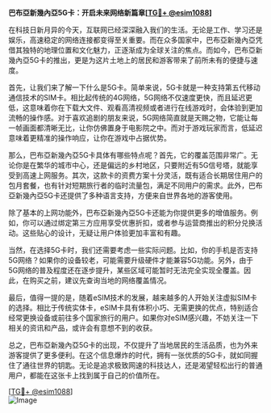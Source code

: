 **巴布亞新幾內亞5G卡：开启未来网络新篇章[[TG💪+ @esim1088](https://t.me/s/esim1088)]**

在科技日新月异的今天，互联网已经深深融入我们的生活。无论是工作、学习还是娱乐，高速稳定的网络连接都变得至关重要。而在众多国家中，巴布亞新幾內亞凭借其独特的地理位置和文化魅力，正逐渐成为全球关注的焦点。而如今，巴布亞新幾內亞5G卡的推出，更是为这片土地上的居民和游客带来了前所未有的便捷与速度。

首先，让我们来了解一下什么是5G卡。简单来说，5G卡就是一种支持第五代移动通信技术的SIM卡。相比起传统的4G网络，5G网络不仅速度更快，而且延迟更低，这意味着你在下载大文件、观看高清视频或者进行在线游戏时，会体验到更加流畅的操作感。对于喜欢追剧的朋友来说，5G网络简直就是天赐之物，它能让每一帧画面都清晰无比，让你仿佛置身于电影院之中。而对于游戏玩家而言，低延迟意味着更精准的操作响应，让你在游戏中占据优势。

那么，巴布亞新幾內亞5G卡具体有哪些特点呢？首先，它的覆盖范围非常广。无论你是在繁华的城市中心，还是偏远的乡村地区，只要附近有5G信号塔，就能享受到高速上网服务。其次，这款卡的资费方案十分灵活，既有适合长期居住用户的包月套餐，也有针对短期旅行者的临时流量包，满足不同用户的需求。此外，巴布亞新幾內亞5G卡还提供了多种语言支持，方便来自世界各地的游客使用。

除了基本的上网功能外，巴布亞新幾內亞5G卡还能为你提供更多的增值服务。例如，你可以通过绑定第三方应用享受优惠折扣，或者参与运营商推出的积分兑换活动。这些贴心的设计，无疑让用户体验更加丰富和有趣。

当然，在选择5G卡时，我们还需要考虑一些实际问题。比如，你的手机是否支持5G网络？如果你的设备较老，可能需要升级硬件才能兼容5G功能。另外，由于5G网络的普及程度还在逐步提升，某些区域可能暂时无法完全实现全覆盖。因此，在购买之前，建议先查询当地的网络覆盖情况。

最后，值得一提的是，随着eSIM技术的发展，越来越多的人开始关注虚拟SIM卡的选择。相比于传统实体卡，eSIM卡具有体积小巧、无需更换的优点，特别适合经常更换设备或前往多个国家旅行的用户。如果你对eSIM感兴趣，不妨关注一下相关的资讯和产品，或许会有意想不到的收获。

总之，巴布亞新幾內亞5G卡的出现，不仅提升了当地居民的生活品质，也为外来游客提供了更多便利。在这个信息爆炸的时代，拥有一张优质的5G卡，就如同握住了通往世界的钥匙。无论是追求极致网速的科技达人，还是渴望轻松出行的普通用户，都能在这张卡上找到属于自己的价值所在。

[[TG💪+ @esim1088](https://t.me/s/esim1088)]  
![Image](https://i.postimg.cc/4NQfJmqS/Snipaste-2025-05-13-00-14-12.png)